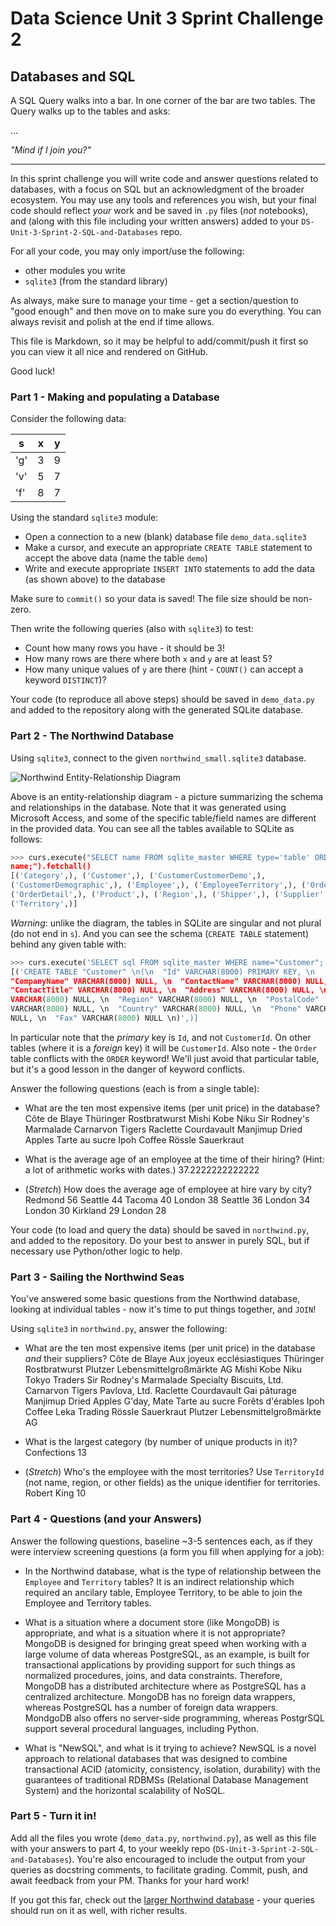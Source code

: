 # Data Science Unit 3 Sprint Challenge 2

## Databases and SQL

A SQL Query walks into a bar. In one corner of the bar are two tables. The Query
walks up to the tables and asks:

...

*"Mind if I join you?"*

---

In this sprint challenge you will write code and answer questions related to
databases, with a focus on SQL but an acknowledgment of the broader ecosystem.
You may use any tools and references you wish, but your final code should
reflect *your* work and be saved in `.py` files (*not* notebooks), and (along
with this file including your written answers) added to your
`DS-Unit-3-Sprint-2-SQL-and-Databases` repo.

For all your code, you may only import/use the following:
- other modules you write
- `sqlite3` (from the standard library)

As always, make sure to manage your time - get a section/question to "good
enough" and then move on to make sure you do everything. You can always revisit
and polish at the end if time allows.

This file is Markdown, so it may be helpful to add/commit/push it first so you
can view it all nice and rendered on GitHub.

Good luck!

### Part 1 - Making and populating a Database

Consider the following data:

| s   | x | y |
|-----|---|---|
| 'g' | 3 | 9 |
| 'v' | 5 | 7 |
| 'f' | 8 | 7 |

Using the standard `sqlite3` module:

- Open a connection to a new (blank) database file `demo_data.sqlite3`
- Make a cursor, and execute an appropriate `CREATE TABLE` statement to accept
  the above data (name the table `demo`)
- Write and execute appropriate `INSERT INTO` statements to add the data (as
  shown above) to the database

Make sure to `commit()` so your data is saved! The file size should be non-zero.

Then write the following queries (also with `sqlite3`) to test:

- Count how many rows you have - it should be 3!
- How many rows are there where both `x` and `y` are at least 5?
- How many unique values of `y` are there (hint - `COUNT()` can accept a keyword
  `DISTINCT`)?

Your code (to reproduce all above steps) should be saved in `demo_data.py` and
added to the repository along with the generated SQLite database.

### Part 2 - The Northwind Database

Using `sqlite3`, connect to the given `northwind_small.sqlite3` database.

![Northwind Entity-Relationship Diagram](./northwind_erd.png)

Above is an entity-relationship diagram - a picture summarizing the schema and
relationships in the database. Note that it was generated using Microsoft
Access, and some of the specific table/field names are different in the provided
data. You can see all the tables available to SQLite as follows:

```python
>>> curs.execute("SELECT name FROM sqlite_master WHERE type='table' ORDER BY
name;").fetchall()
[('Category',), ('Customer',), ('CustomerCustomerDemo',),
('CustomerDemographic',), ('Employee',), ('EmployeeTerritory',), ('Order',),
('OrderDetail',), ('Product',), ('Region',), ('Shipper',), ('Supplier',),
('Territory',)]
```

*Warning*: unlike the diagram, the tables in SQLite are singular and not plural
(do not end in `s`). And you can see the schema (`CREATE TABLE` statement)
behind any given table with:
```python
>>> curs.execute('SELECT sql FROM sqlite_master WHERE name="Customer";').fetchall()
[('CREATE TABLE "Customer" \n(\n  "Id" VARCHAR(8000) PRIMARY KEY, \n
"CompanyName" VARCHAR(8000) NULL, \n  "ContactName" VARCHAR(8000) NULL, \n
"ContactTitle" VARCHAR(8000) NULL, \n  "Address" VARCHAR(8000) NULL, \n  "City"
VARCHAR(8000) NULL, \n  "Region" VARCHAR(8000) NULL, \n  "PostalCode"
VARCHAR(8000) NULL, \n  "Country" VARCHAR(8000) NULL, \n  "Phone" VARCHAR(8000)
NULL, \n  "Fax" VARCHAR(8000) NULL \n)',)]
```

In particular note that the *primary* key is `Id`, and not `CustomerId`. On
other tables (where it is a *foreign* key) it will be `CustomerId`. Also note -
the `Order` table conflicts with the `ORDER` keyword! We'll just avoid that
particular table, but it's a good lesson in the danger of keyword conflicts.

Answer the following questions (each is from a single table):

- What are the ten most expensive items (per unit price) in the database?
Côte de Blaye
Thüringer Rostbratwurst
Mishi Kobe Niku
Sir Rodney's Marmalade
Carnarvon Tigers
Raclette Courdavault
Manjimup Dried Apples
Tarte au sucre
Ipoh Coffee
Rössle Sauerkraut

- What is the average age of an employee at the time of their hiring? (Hint: a
  lot of arithmetic works with dates.)
37.2222222222222

- (*Stretch*) How does the average age of employee at hire vary by city?
Redmond	56
Seattle	44
Tacoma	40
London	38
Seattle	36
London	34
London	30
Kirkland	29
London	28


Your code (to load and query the data) should be saved in `northwind.py`, and
added to the repository. Do your best to answer in purely SQL, but if necessary
use Python/other logic to help.

### Part 3 - Sailing the Northwind Seas

You've answered some basic questions from the Northwind database, looking at
individual tables - now it's time to put things together, and `JOIN`!

Using `sqlite3` in `northwind.py`, answer the following:

- What are the ten most expensive items (per unit price) in the database *and*
  their suppliers?
Côte de Blaye	Aux joyeux ecclésiastiques
Thüringer Rostbratwurst	Plutzer Lebensmittelgroßmärkte AG
Mishi Kobe Niku	Tokyo Traders
Sir Rodney's Marmalade	Specialty Biscuits, Ltd.
Carnarvon Tigers	Pavlova, Ltd.
Raclette Courdavault	Gai pâturage
Manjimup Dried Apples	G'day, Mate
Tarte au sucre	Forêts d'érables
Ipoh Coffee	Leka Trading
Rössle Sauerkraut	Plutzer Lebensmittelgroßmärkte AG

- What is the largest category (by number of unique products in it)?
Confections	13


- (*Stretch*) Who's the employee with the most territories? Use `TerritoryId`
  (not name, region, or other fields) as the unique identifier for territories.
Robert	King	10
  

### Part 4 - Questions (and your Answers)

Answer the following questions, baseline ~3-5 sentences each, as if they were
interview screening questions (a form you fill when applying for a job):

- In the Northwind database, what is the type of relationship between the
  `Employee` and `Territory` tables?
  It is an indirect relationship which required an ancilary table, Employee Territory, to be able
  to join the Employee and Territory tables.
  
- What is a situation where a document store (like MongoDB) is appropriate, and what is a situation where it is not appropriate?
  MongoDB is designed for bringing great speed when working with a large volume of data whereas
  PostgreSQL, as an example, is built for transactional applications by providing support for such
  things as normalized procedures, joins, and data constraints.  Therefore, MongoDB has a distributed
  architecture where as PostgreSQL has a centralized architecture.  MongoDB has no foreign data wrappers,
  whereas PostgreSQL has a number of foreign data wrappers.  MondgoDB also offers no server-side
  programming, whereas PostgrSQL support several procedural languages, including Python.
  
- What is "NewSQL", and what is it trying to achieve?
  NewSQL is a novel approach to relational databases that was designed to combine transactional 
  ACID (atomicity, consistency, isolation, durability) with the guarantees of traditional RDBMSs
  (Relational Database Management System) and the horizontal scalability of NoSQL.

### Part 5 - Turn it in!
Add all the files you wrote (`demo_data.py`, `northwind.py`), as well as this
file with your answers to part 4, to your weekly repo
(`DS-Unit-3-Sprint-2-SQL-and-Databases`). You're also encouraged to include the
output from your queries as docstring comments, to facilitate grading. Commit,
push, and await feedback from your PM. Thanks for your hard work!

If you got this far, check out the [larger Northwind
database](https://github.com/jpwhite3/northwind-SQLite3/blob/master/Northwind_large.sqlite.zip) -
your queries should run on it as well, with richer results.
